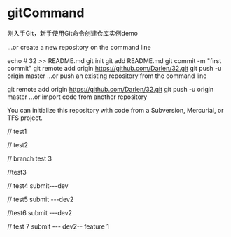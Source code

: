 # gitCommand
刚入手Git，新手使用Git命令创建仓库实例demo

…or create a new repository on the command line


echo # 32 >> README.md
git init
git add README.md
git commit -m "first commit"
git remote add origin https://github.com/Darlen/32.git
git push -u origin master
…or push an existing repository from the command line


git remote add origin https://github.com/Darlen/32.git
git push -u origin master
…or import code from another repository

You can initialize this repository with code from a Subversion, Mercurial, or TFS project.


//    test1

// test2

//  branch test 3


//test3

// test4  submit---dev

// test5 submit ---dev2

//test6 submit  ---dev2

// test 7 submit --- dev2-- feature 1
